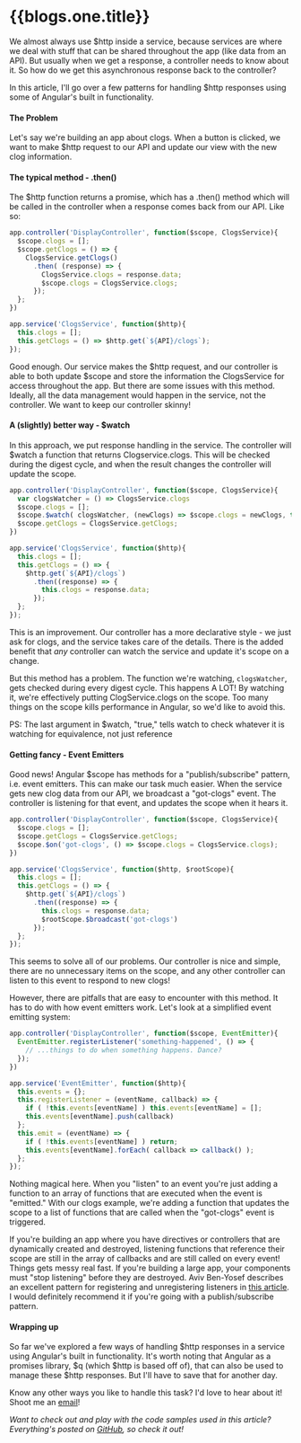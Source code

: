 
{{blogs.one.title}}
===

We almost always use $http inside a service, because services are where we deal with stuff that can be shared throughout the app (like data from an API). But usually when we get a response, a controller needs to know about it. So how do we get this asynchronous response back to the controller?

In this article, I'll go over a few patterns for handling $http responses using some of Angular's built in functionality.

#### The Problem

Let's say we're building an app about clogs. When a button is clicked, we want to make $http request to our API and update our view with the new clog information.

#### The typical method - .then()

The $http function returns a promise, which has a .then() method which will be called in the controller when a response comes back from our API. Like so:

```JavaScript
app.controller('DisplayController', function($scope, ClogsService){
  $scope.clogs = [];
  $scope.getClogs = () => {
    ClogsService.getClogs()
      .then( (response) => {
        ClogsService.clogs = response.data;
        $scope.clogs = ClogsService.clogs;
      });
  };
})

app.service('ClogsService', function($http){
  this.clogs = [];
  this.getClogs = () => $http.get(`${API}/clogs`);
});
```

Good enough. Our service makes the $http request, and our controller is able to both update $scope and store the information the ClogsService for access throughout the app. But there are some issues with this method. Ideally, all the data management would happen in the service, not the controller. We want to keep our controller skinny!

#### A (slightly) better way - $watch

In this approach, we put response handling in the service. The controller will $watch a function that returns Clogservice.clogs. This will be checked during the digest cycle, and when the result changes the controller will update the scope.

```JavaScript
app.controller('DisplayController', function($scope, ClogsService){
  var clogsWatcher = () => ClogsService.clogs
  $scope.clogs = [];
  $scope.$watch( clogsWatcher, (newClogs) => $scope.clogs = newClogs, true);
  $scope.getClogs = ClogsService.getClogs;
})

app.service('ClogsService', function($http){
  this.clogs = [];
  this.getClogs = () => {
    $http.get(`${API}/clogs`)
      .then((response) => {
        this.clogs = response.data;
      });
  };
});
```

This is an improvement. Our controller has a more declarative style - we just ask for clogs, and the service takes care of the details. There is the added benefit that *any* controller can watch the service and update it's scope on a change.

But this method has a problem. The function we're watching, ```clogsWatcher```, gets checked during every digest cycle. This happens A LOT! By watching it, we're effectively putting ClogService.clogs on the scope. Too many things on the scope kills performance in Angular, so we'd like to avoid this.

PS: The last argument in $watch, "true," tells watch to check whatever it is watching for equivalence, not just reference

#### Getting fancy - Event Emitters

Good news! Angular $scope has methods for a "publish/subscribe" pattern, i.e. event emitters. This can make our task much easier. When the service gets new clog data from our API, we broadcast a "got-clogs" event. The controller is listening for that event, and updates the scope when it hears it.

```JavaScript
app.controller('DisplayController', function($scope, ClogsService){
  $scope.clogs = [];
  $scope.getClogs = ClogsService.getClogs;
  $scope.$on('got-clogs', () => $scope.clogs = ClogsService.clogs);
})

app.service('ClogsService', function($http, $rootScope){
  this.clogs = [];
  this.getClogs = () => {
    $http.get(`${API}/clogs`)
      .then((response) => {
        this.clogs = response.data;
        $rootScope.$broadcast('got-clogs')
      });
  };
});
```

This seems to solve all of our problems. Our controller is nice and simple, there are no unnecessary items on the scope, and any other controller can listen to this event to respond to new clogs!

However, there are pitfalls that are easy to encounter with this method. It has to do with how event emitters work. Let's look at a simplified event emitting system:

```JavaScript
app.controller('DisplayController', function($scope, EventEmitter){
  EventEmitter.registerListener('something-happened', () => {
    // ...things to do when something happens. Dance?
  });
})

app.service('EventEmitter', function($http){
  this.events = {};
  this.registerListener = (eventName, callback) => {
    if ( !this.events[eventName] ) this.events[eventName] = [];
    this.events[eventName].push(callback)
  };
  this.emit = (eventName) => {
    if ( !this.events[eventName] ) return;
    this.events[eventName].forEach( callback => callback() );
  };
});
```

Nothing magical here. When you "listen" to an event you're just adding a function to an array of functions that are executed when the event is "emitted." With our clogs example, we're adding a function that updates the scope to a list of functions that are called when the "got-clogs" event is triggered.

If you're building an app where you have directives or controllers that are dynamically created and destroyed, listening functions that reference their scope are still in the array of callbacks and are still called on every event! Things gets messy real fast. If you're building a large app, your components must "stop listening" before they are destroyed. Aviv Ben-Yosef describes an excellent pattern for registering and unregistering listeners in [this article](http://www.codelord.net/2015/05/04/angularjs-notifying-about-changes-from-services-to-controllers/). I would definitely recommend it if you're going with a publish/subscribe pattern.

#### Wrapping up

So far we've explored a few ways of handling $http responses in a service using Angular's built in functionality. It's worth noting that Angular as a promises library, $q (which $http is based off of), that can also be used to manage these $http responses. But I'll have to save that for another day.

Know any other ways you like to handle this task? I'd love to hear about it! Shoot me an [email](mailto:mpr75@cornell.edu)!

*Want to check out and play with the code samples used in this article? Everything's posted on [GitHub](https://github.com/paulgoblin/handling-http), so check it out!*
